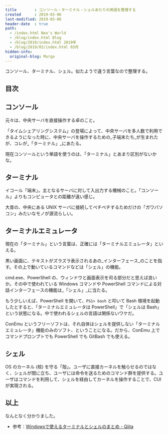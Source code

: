 ```yaml
---
title        : コンソール・ターミナル・シェルあたりの用語を整理する
created      : 2019-03-06
last-modified: 2019-03-06
header-date  : true
path:
  - /index.html Neo's World
  - /blog/index.html Blog
  - /blog/2019/index.html 2019年
  - /blog/2019/03/index.html 03月
hidden-info:
  original-blog: Murga
---
```


コンソール、ターミナル、シェル。似たようで違う言葉なので整理する。

## 目次

## コンソール

元々は、中央サーバを直接操作する卓のこと。

「タイムシェアリングシステム」の登場によって、中央サーバを多人数で利用できるようになった時に、中央サーバを操作するための_子端末たち_が生まれたが、コレが_「ターミナル」_にあたる。

現在コンソールという単語を使うのは、「ターミナル」とあまり区別がないかな。

## ターミナル

イコール「端末」。主となるサーバに対して入出力する機械のこと。「コンソール」よりもコンピュータとの距離が遠い感じ。

大昔の、中央にある UNIX サーバに接続してペチペチするためだけの「ガワパソコン」みたいなモノが源流らしい。

## ターミナルエミュレータ

現在の「ターミナル」という言葉は、正確には「ターミナルエミュレータ」といえる。

黒い画面に、テキストがズラズラ表示されるあの_インターフェース_のことを指す。その上で動いているコマンドなどは「シェル」の機能。

cmd.exe、PowerShell の、ウィンドウと画面表示を司る部分だと思えば良いか。その中で使われている Windows コマンドや PowerShell コマンドによる対話インターフェースの機能は_「シェル」_に当たる。

もう少しいえば、PowerShell を開いて、`PS1> bash` と叩いて Bash 環境を起動したとすると、「ターミナルエミュレータは PowerShell」で「シェルは Bash」という状態になる。中で使われるシェルの言語は関係ないワケだ。

ConEmu というフリーソフトは、それ自体はシェルを提供しない「ターミナルエミュレータ」機能のみのソフト、ということになる。だから、ConEmu 上でコマンドプロンプトでも PowerShell でも GitBash でも使える。

## シェル

OS のカーネル (核) を守る「殻」。ユーザに直接カーネルを触らせるのではなく、シェルが間に立ち、ユーザには命令を送るためのコマンド群を提供する。ユーザはコマンドを利用して、シェルを経由してカーネルを操作することで、CUI が実現される。

## 以上

なんとなく分かりました。

- 参考：[Windowsで使えるターミナルとシェルのまとめ - Qiita](https://qiita.com/Ted-HM/items/9a60f6fcf74bbd79a904)
